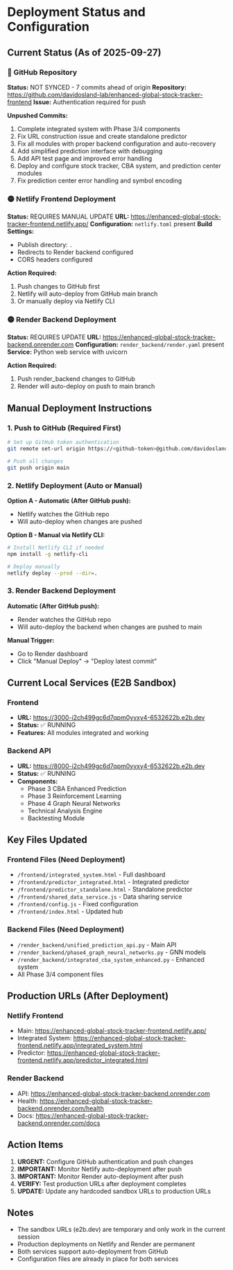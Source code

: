 # Deployment Status and Configuration

## Current Status (As of 2025-09-27)

### 🔴 GitHub Repository
**Status:** NOT SYNCED - 7 commits ahead of origin
**Repository:** https://github.com/davidosland-lab/enhanced-global-stock-tracker-frontend
**Issue:** Authentication required for push

**Unpushed Commits:**
1. Complete integrated system with Phase 3/4 components
2. Fix URL construction issue and create standalone predictor
3. Fix all modules with proper backend configuration and auto-recovery
4. Add simplified prediction interface with debugging
5. Add API test page and improved error handling
6. Deploy and configure stock tracker, CBA system, and prediction center modules
7. Fix prediction center error handling and symbol encoding

### 🟡 Netlify Frontend Deployment
**Status:** REQUIRES MANUAL UPDATE
**URL:** https://enhanced-global-stock-tracker-frontend.netlify.app/
**Configuration:** `netlify.toml` present
**Build Settings:**
- Publish directory: `.`
- Redirects to Render backend configured
- CORS headers configured

**Action Required:**
1. Push changes to GitHub first
2. Netlify will auto-deploy from GitHub main branch
3. Or manually deploy via Netlify CLI

### 🟡 Render Backend Deployment
**Status:** REQUIRES UPDATE
**URL:** https://enhanced-global-stock-tracker-backend.onrender.com
**Configuration:** `render_backend/render.yaml` present
**Service:** Python web service with uvicorn

**Action Required:**
1. Push render_backend changes to GitHub
2. Render will auto-deploy on push to main branch

## Manual Deployment Instructions

### 1. Push to GitHub (Required First)
```bash
# Set up GitHub token authentication
git remote set-url origin https://<github-token>@github.com/davidosland-lab/enhanced-global-stock-tracker-frontend.git

# Push all changes
git push origin main
```

### 2. Netlify Deployment (Auto or Manual)
**Option A - Automatic (After GitHub push):**
- Netlify watches the GitHub repo
- Will auto-deploy when changes are pushed

**Option B - Manual via Netlify CLI:**
```bash
# Install Netlify CLI if needed
npm install -g netlify-cli

# Deploy manually
netlify deploy --prod --dir=.
```

### 3. Render Backend Deployment
**Automatic (After GitHub push):**
- Render watches the GitHub repo
- Will auto-deploy the backend when changes are pushed to main

**Manual Trigger:**
- Go to Render dashboard
- Click "Manual Deploy" → "Deploy latest commit"

## Current Local Services (E2B Sandbox)

### Frontend
- **URL:** https://3000-i2ch499gc6d7qpm0yvxy4-6532622b.e2b.dev
- **Status:** ✅ RUNNING
- **Features:** All modules integrated and working

### Backend API
- **URL:** https://8000-i2ch499gc6d7qpm0yvxy4-6532622b.e2b.dev
- **Status:** ✅ RUNNING
- **Components:**
  - Phase 3 CBA Enhanced Prediction
  - Phase 3 Reinforcement Learning
  - Phase 4 Graph Neural Networks
  - Technical Analysis Engine
  - Backtesting Module

## Key Files Updated

### Frontend Files (Need Deployment)
- `/frontend/integrated_system.html` - Full dashboard
- `/frontend/predictor_integrated.html` - Integrated predictor
- `/frontend/predictor_standalone.html` - Standalone predictor
- `/frontend/shared_data_service.js` - Data sharing service
- `/frontend/config.js` - Fixed configuration
- `/frontend/index.html` - Updated hub

### Backend Files (Need Deployment)
- `/render_backend/unified_prediction_api.py` - Main API
- `/render_backend/phase4_graph_neural_networks.py` - GNN models
- `/render_backend/integrated_cba_system_enhanced.py` - Enhanced system
- All Phase 3/4 component files

## Production URLs (After Deployment)

### Netlify Frontend
- Main: https://enhanced-global-stock-tracker-frontend.netlify.app/
- Integrated System: https://enhanced-global-stock-tracker-frontend.netlify.app/integrated_system.html
- Predictor: https://enhanced-global-stock-tracker-frontend.netlify.app/predictor_integrated.html

### Render Backend
- API: https://enhanced-global-stock-tracker-backend.onrender.com
- Health: https://enhanced-global-stock-tracker-backend.onrender.com/health
- Docs: https://enhanced-global-stock-tracker-backend.onrender.com/docs

## Action Items

1. **URGENT:** Configure GitHub authentication and push changes
2. **IMPORTANT:** Monitor Netlify auto-deployment after push
3. **IMPORTANT:** Monitor Render auto-deployment after push
4. **VERIFY:** Test production URLs after deployment completes
5. **UPDATE:** Update any hardcoded sandbox URLs to production URLs

## Notes

- The sandbox URLs (e2b.dev) are temporary and only work in the current session
- Production deployments on Netlify and Render are permanent
- Both services support auto-deployment from GitHub
- Configuration files are already in place for both services
